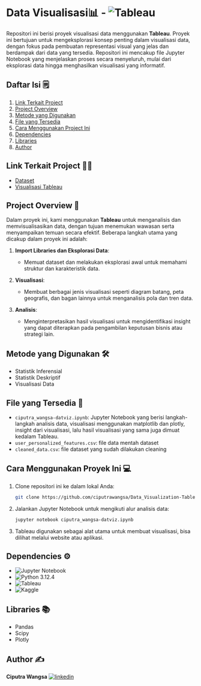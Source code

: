 # Data Visualisasi📊 - ![Tableau](https://img.shields.io/badge/Tableau-E97627?style=for-the-badge&logo=Tableau&logoColor=white)

Repositori ini berisi proyek visualisasi data menggunakan **Tableau**. Proyek ini bertujuan untuk mengeksplorasi konsep penting dalam visualisasi data, dengan fokus pada pembuatan representasi visual yang jelas dan berdampak dari data yang tersedia. Repositori ini mencakup file Jupyter Notebook yang menjelaskan proses secara menyeluruh, mulai dari eksplorasi data hingga menghasilkan visualisasi yang informatif.

## Daftar Isi 🗒️
1. [Link Terkait Project](#link-terkait-project)
2. [Project Overview](#project-overview)
3. [Metode yang Digunakan](#metode-yang-digunakan)
4. [File yang Tersedia](#file-yang-tersedia)
5. [Cara Menggunakan Project Ini](#cara-menggunakan-project-ini)
6. [Dependencies](#dependencies)
7. [Libraries](#libraries)
8. [Author](#author)

## Link Terkait Project ⛓️‍💥

 - [Dataset](https://www.kaggle.com/datasets/kartikeybartwal/ecommerce-product-recommendation-collaborative/data)
 - [Visualisasi Tableau](https://public.tableau.com/views/DataVisualization_17249250434480/Dashboard1?:language=en-GB&publish=yes&:sid=&:redirect=auth&:display_count=n&:origin=viz_share_link)

## Project Overview 📝

Dalam proyek ini, kami menggunakan **Tableau** untuk menganalisis dan memvisualisasikan data, dengan tujuan menemukan wawasan serta menyampaikan temuan secara efektif. Beberapa langkah utama yang dicakup dalam proyek ini adalah:

1. **Import Libraries dan Eksplorasi Data**:
    - Memuat dataset dan melakukan eksplorasi awal untuk memahami struktur dan karakteristik data.

2. **Visualisasi**:
    - Membuat berbagai jenis visualisasi seperti diagram batang, peta geografis, dan bagan lainnya untuk menganalisis pola dan tren data.

3. **Analisis**:
    - Menginterpretasikan hasil visualisasi untuk mengidentifikasi insight yang dapat diterapkan pada pengambilan keputusan bisnis atau strategi lain.

## Metode yang Digunakan 🛠️

- Statistik Inferensial
- Statistik Deskriptif
- Visualisasi Data

## File yang Tersedia 📂

- `ciputra_wangsa-datviz.ipynb`: Jupyter Notebook yang berisi langkah-langkah analisis data, visualisasi menggunakan matplotlib dan plotly, insight dari visualisasi, lalu hasil visualisasi yang sama juga dimuat kedalam Tableau.
- `user_personalized_features.csv`: file data mentah dataset
- `cleaned_data.csv`: file dataset yang sudah dilakukan cleaning
  
## Cara Menggunakan Proyek Ini 💻

1. Clone repositori ini ke dalam lokal Anda:
    ```bash
    git clone https://github.com/ciputrawangsa/Data_Visualization-Tableau.git
    ```

2. Jalankan Jupyter Notebook untuk mengikuti alur analisis data:
    ```bash
    jupyter notebook ciputra_wangsa-datviz.ipynb
    ```

3. Tableau digunakan sebagai alat utama untuk membuat visualisasi, bisa dilihat melalui website atau aplikasi.

## Dependencies ⚙️

- ![Jupyter Notebook](https://img.shields.io/badge/Made%20with-Jupyter-orange?style=for-the-badge&logo=Jupyter)
- ![Python](https://img.shields.io/badge/Python-3776AB?style=for-the-badge&logo=python&logoColor=white) 3.12.4
- ![Tableau](https://img.shields.io/badge/Tableau-E97627?style=for-the-badge&logo=Tableau&logoColor=white)
- ![Kaggle](https://img.shields.io/badge/Kaggle-20BEFF?style=for-the-badge&logo=Kaggle&logoColor=white)

## Libraries 📚
- Pandas
- Scipy
- Plotly

## Author ✍️
**Ciputra Wangsa**
[![linkedin](https://img.shields.io/badge/linkedin-0A66C2?style=for-the-badge&logo=linkedin&logoColor=white)](https://www.linkedin.com/in/ciputra-wangsa/)
